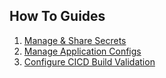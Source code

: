 ## How To Guides

1. [Manage & Share Secrets](/user-guides/how-to/share-secrets.html)
1. [Manage Application Configs](/user-guides/how-to/manage-application-configs.html)
1. [Configure CICD Build Validation](/user-guides/how-to/cicd-validation.html)